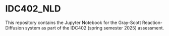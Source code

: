 # IDC402_NLD

This repository contains the Jupyter Notebook for the Gray-Scott Reaction-Diffusion system as part of the IDC402 (spring semester 2025) assessment. 
